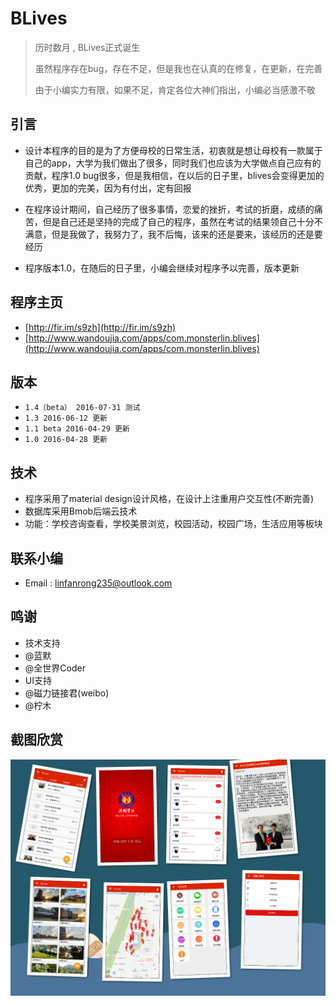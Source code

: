# BLives
> 历时数月 , BLives正式诞生
> 
> 虽然程序存在bug，存在不足，但是我也在认真的在修复，在更新，在完善
> 
> 由于小编实力有限，如果不足，肯定各位大神们指出，小编必当感激不敬

## 引言
- 设计本程序的目的是为了方便母校的日常生活，初衷就是想让母校有一款属于自己的app，大学为我们做出了很多，同时我们也应该为大学做点自己应有的贡献，程序1.0 bug很多，但是我相信，在以后的日子里，blives会变得更加的优秀，更加的完美，因为有付出，定有回报

- 在程序设计期间，自己经历了很多事情，恋爱的挫折，考试的折磨，成绩的痛苦，但是自己还是坚持的完成了自己的程序，虽然在考试的结果领自己十分不满意，但是我做了，我努力了，我不后悔，该来的还是要来，该经历的还是要经历

- 程序版本1.0，在随后的日子里，小编会继续对程序予以完善，版本更新

## 程序主页
- [http://fir.im/s9zh](http://fir.im/s9zh)
- [http://www.wandoujia.com/apps/com.monsterlin.blives](http://www.wandoujia.com/apps/com.monsterlin.blives)


## 版本
 - `1.4（beta） 2016-07-31 测试 `
 - `1.3 2016-06-12 更新 `
 - `1.1 beta 2016-04-29 更新`
 - `1.0 2016-04-28 更新 ` 

## 技术
 - 程序采用了material design设计风格，在设计上注重用户交互性(不断完善)
 - 数据库采用Bmob后端云技术
 - 功能：学校咨询查看，学校美景浏览，校园活动，校园广场，生活应用等板块

## 联系小编
 - Email : linfanrong235@outlook.com


## 鸣谢
 - 技术支持
  - @蓝默
  - @全世界Coder
 - UI支持
  - @磁力链接君(weibo)
  - @柠木


## 截图欣赏
  ![](showimg/app_show_01.jpg)

